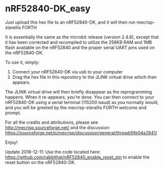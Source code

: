 # nRF52840-DK_easy
Just upload this hex file to an nRF52840-DK, and it will then run mecrisp-starellis FORTH

It is essentially the same as the microbit release (version 2.4.6), except that it has been corrected and recompiled to utilize the 256KB RAM and 1MB flash available on the nRF52840 and the proper serial UART pins used on the nRF52840-DK.

To use it, simply:

1. Connect your nRF52840-DK via usb to your computer
2. Drag the hex file in this repository to the JLINK virtual drive which then appears.

The JLINK virtual drive will then briefly disappear as the reprogramming happens.  When it re-appears, you're done.  You can then connect to your nRF52840-DK using a serial terminal (115200 baud) as you normally would, and you will be greeted by the mecrisp-sterallis FORTH welcome and prompt.

For all the credits and attributions, please see http://mecrisp.sourceforge.net/ and the discussion: https://sourceforge.net/p/mecrisp/discussion/general/thread/6fe04a2841/

Enjoy!

Update 2018-12-11: Use the code located here: https://github.com/rabbithat/nRF52840_enable_reset_pin to enable the reset button on the nRF52840-DK.
